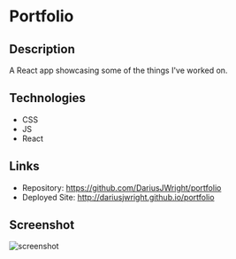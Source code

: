 # Portfolio

## Description
A React app showcasing some of the things I've worked on.


## Technologies
* CSS
* JS
* React

## Links
* Repository: https://github.com/DariusJWright/portfolio
* Deployed Site: http://dariusjwright.github.io/portfolio

## Screenshot
![screenshot](https://user-images.githubusercontent.com/64335245/95001900-30629d80-0594-11eb-844f-69b412e7403f.PNG)
